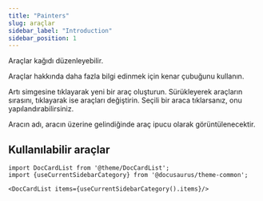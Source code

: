 ```yaml
---
title: "Painters"
slug: araçlar
sidebar_label: "Introduction"
sidebar_position: 1
---
```



Araçlar kağıdı düzenleyebilir.

Araçlar hakkında daha fazla bilgi edinmek için kenar çubuğunu kullanın.

Artı simgesine tıklayarak yeni bir araç oluşturun. Sürükleyerek araçların sırasını, tıklayarak ise araçları değiştirin. Seçili bir araca tıklarsanız, onu yapılandırabilirsiniz.

Aracın adı, aracın üzerine gelindiğinde araç ipucu olarak görüntülenecektir.

## Kullanılabilir araçlar

```mdx-code-block
import DocCardList from '@theme/DocCardList';
import {useCurrentSidebarCategory} from '@docusaurus/theme-common';

<DocCardList items={useCurrentSidebarCategory().items}/>
```
